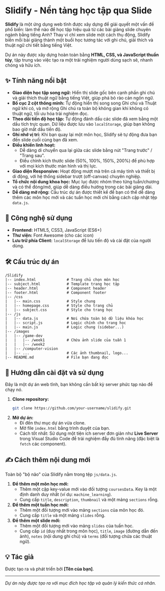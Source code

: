 # Slidify - Nền tảng học tập qua Slide

<!-- ![Slidify Screenshot](https://i.imgur.com/your-screenshot-url.png)  -->

**Slidify** là một ứng dụng web tĩnh được xây dựng để giải quyết một vấn đề phổ biến: làm thế nào để học tập hiệu quả từ các bài giảng slide chuyên ngành bằng tiếng Anh? Thay vì chỉ xem slide một cách thụ động, Slidify biến mỗi bài giảng thành một buổi học tương tác với ghi chú, giải thích và thuật ngữ chi tiết bằng tiếng Việt.

Dự án này được xây dựng hoàn toàn bằng **HTML, CSS, và JavaScript thuần túy**, tập trung vào việc tạo ra một trải nghiệm người dùng sạch sẽ, nhanh chóng và hữu ích.

## ✨ Tính năng nổi bật

*   **Giao diện học tập song ngữ:** Hiển thị slide gốc bên cạnh phần ghi chú và giải thích thuật ngữ bằng tiếng Việt, giúp phá bỏ rào cản ngôn ngữ.
*   **Bố cục 2 cột thông minh:** Tự động hiển thị song song Ghi chú và Thuật ngữ khi có, và mở rộng Ghi chú ra toàn bộ không gian khi không có thuật ngữ, tối ưu hóa trải nghiệm đọc.
*   **Theo dõi tiến độ học tập:** Tự động đánh dấu các slide đã xem bằng một dấu tích trực quan. Dữ liệu được lưu vào `localStorage`, giúp bạn không bao giờ mất dấu tiến độ.
*   **Ghi nhớ vị trí:** Khi bạn quay lại một môn học, Slidify sẽ tự động đưa bạn đến slide cuối cùng bạn đã xem.
*   **Điều khiển linh hoạt:**
    *   Dễ dàng di chuyển qua lại giữa các slide bằng nút "Trang trước" / "Trang sau".
    *   Điều chỉnh kích thước slide (50%, 100%, 150%, 200%) để phù hợp với mọi kích thước màn hình và thị lực.
*   **Giao diện Responsive:** Hoạt động mượt mà trên cả máy tính và thiết bị di động, với hệ thống sidebar trượt (off-canvas) chuyên nghiệp.
*   **Tổ chức nội dung khoa học:** Mục lục được nhóm theo từng tuần/chương và có thể đóng/mở, giúp dễ dàng điều hướng trong các bài giảng dài.
*   **Dễ dàng mở rộng:** Cấu trúc dự án được thiết kế để bạn có thể dễ dàng thêm các môn học mới và các tuần học mới chỉ bằng cách cập nhật tệp `data.js`.

## 🚀 Công nghệ sử dụng

*   **Frontend:** HTML5, CSS3, JavaScript (ES6+)
*   **Thư viện:** Font Awesome (cho các icon)
*   **Lưu trữ phía Client:** `localStorage` để lưu tiến độ và cài đặt của người dùng.

## 🛠️ Cấu trúc dự án

```
/Slidify
|-- index.html              # Trang chủ chọn môn học
|-- subject.html            # Template trang học tập
|-- header.html             # Component header
|-- footer.html             # Component footer
|-- /css
|   |-- main.css            # Style chung
|   |-- homepage.css        # Style cho trang chủ
|   |-- subject.css         # Style cho trang học
|-- /js
|   |-- data.js             # Nơi chứa toàn bộ dữ liệu khóa học
|   |-- script.js           # Logic chính cho trang học
|   |-- main.js             # Logic chung (sidebar...)
|-- /images
|   |-- /game-dev
|   |   |-- /week1          # Chứa ảnh slide của tuần 1
|   |   |-- /week2
|   |-- /computer-vision
|   |-- ...                 # Các ảnh thumbnail, logo...
|-- README.md               # File bạn đang đọc
```

## 🔧 Hướng dẫn cài đặt và sử dụng

Đây là một dự án web tĩnh, bạn không cần bất kỳ server phức tạp nào để chạy nó.

1.  **Clone repository:**
    ```bash
    git clone https://github.com/your-username/slidify.git
    ```
2.  **Mở dự án:**
    *   Đi đến thư mục dự án vừa clone.
    *   Mở file `index.html` bằng trình duyệt của bạn.
    *   Cách tốt nhất: Sử dụng một tiện ích server đơn giản như **Live Server** trong Visual Studio Code để trải nghiệm đầy đủ tính năng (đặc biệt là `fetch` các component).

## ✍️ Cách thêm nội dung mới

Toàn bộ "bộ não" của Slidify nằm trong tệp `js/data.js`.

1.  **Để thêm một môn học mới:**
    *   Thêm một cặp key-value mới vào đối tượng `coursesData`. Key là một định danh duy nhất (ví dụ: `machine_learning`).
    *   Cung cấp `title`, `description`, `thumbnail` và một mảng `sections` rỗng.
2.  **Để thêm một tuần học mới:**
    *   Thêm một đối tượng mới vào mảng `sections` của môn học đó.
    *   Cung cấp `title` và một mảng `slides` rỗng.
3.  **Để thêm một slide mới:**
    *   Thêm một đối tượng mới vào mảng `slides` của tuần học.
    *   Cung cấp `id` (duy nhất trong môn học), `title`, `image` (đường dẫn đến ảnh), `notes` (nội dung ghi chú) và `terms` (đối tượng chứa các thuật ngữ).

## 💡 Tác giả

Được tạo ra và phát triển bởi **[Tên của bạn]**.

---
*Dự án này được tạo ra với mục đích học tập và quản lý kiến thức cá nhân.*
```

